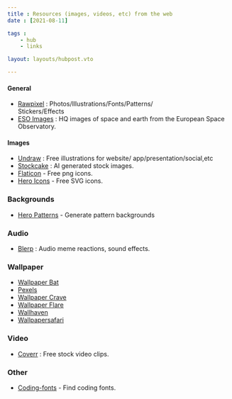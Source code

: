 ```yaml
---
title : Resources (images, videos, etc) from the web
date : [2021-08-11]

tags :
    - hub
    - links

layout: layouts/hubpost.vto

---
```


#### General
- [Rawpixel](https://www.rawpixel.com/) :  Photos/Illustrations/Fonts/Patterns/ \
	Stickers/Effects
- [ESO Images](https://www.eso.org/public/images/) : HQ images of space and earth from the European Space Observatory.

#### Images 
- [Undraw](https://undraw.co/) : Free illustrations for website/ 
	app/presentation/social,etc
- [Stockcake](https://stockcake.com/) : AI generated stock images.
- [Flaticon](https://www.flaticon.com/) - Free png icons.
- [Hero Icons](https://heroicons.com/) - Free SVG icons.

### Backgrounds
- [Hero Patterns](https://heropatterns.com/) - Generate pattern backgrounds

### Audio
- [Blerp](https://blerp.com/discover/top-blerps) : Audio meme reactions, sound effects.

### Wallpaper
- [Wallpaper Bat](https://wallpaperbat.com/)
- [Pexels](https://www.pexels.com/)
- [Wallpaper Crave](https://wallpapercave.com/)
- [Wallpaper Flare](https://www.wallpaperflare.com/)
- [Wallhaven](https://wallhaven.cc/)
- [Wallpapersafari](https://wallpapersafari.com/)

### Video
- [Coverr](https://coverr.co/) : Free stock video clips.

### Other
- [Coding-fonts](https://coding-fonts.pages.dev/) - Find coding fonts.